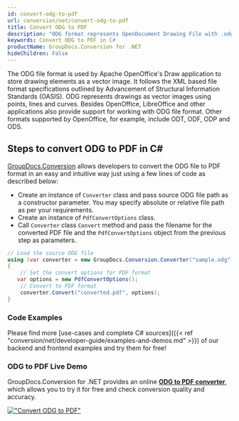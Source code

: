 ```yaml
---
id: convert-odg-to-pdf
url: conversion/net/convert-odg-to-pdf
title: Convert ODG to PDF
description: "ODG format represents OpenDocument Drawing File with .odg extension. Learn how to convert ODG to PDF file programmatically in C# language using GroupDocs.Conversion for .NET library."
keywords: Convert ODG to PDF in C#
productName: GroupDocs.Conversion for .NET
hideChildren: False
---
```


The ODG file format is used by Apache OpenOffice's Draw application to store drawing elements as a vector image. It follows the XML based file format specifications outlined by Advancement of Structural Information Standards (OASIS). ODG represents drawings as vector images using points, lines and curves. Besides OpenOffice, LibreOffice and other applications also provide support for working with ODG file format. Other formats supported by OpenOffice, for example, include ODT, ODF, ODP and ODS.

## Steps to convert ODG to PDF in C#

[GroupDocs.Conversion](https://products.groupdocs.com/conversion/net) allows developers to convert the ODG file to PDF format in an easy and intuitive way just using a few lines of code as described below:

* Create an instance of `Converter` class and pass source ODG file path as a constructor parameter. You may specify absolute or relative file path as per your requirements. 
* Create an instance of `PdfConvertOptions` class.
* Call `Converter` class `Convert` method and pass the filename for the converted PDF file and the `PdfConvertOptions` object from the previous step as parameters.

```csharp
// Load the source ODG file
using (var converter = new GroupDocs.Conversion.Converter("sample.odg"))
{
    // Set the convert options for PDF format
   var options = new PdfConvertOptions();
    // Convert to PDF format
    converter.Convert("converted.pdf", options);
}
```

### Code Examples

Please find more [use-cases and complete C# sources]({{< ref "conversion/net/developer-guide/examples-and-demos.md" >}}) of our backend and frontend examples and try them for free!

### ODG to PDF Live Demo

GroupDocs.Conversion for .NET provides an online [**ODG to PDF converter**](https://products.groupdocs.app/conversion/odg-to-pdf), which allows you to try it for free and check conversion quality and accuracy.

[!["Convert ODG to PDF"](conversion/net/images/convert-to-pdf/convert-odg-to-pdf.png)](https://products.groupdocs.app/conversion/odg-to-pdf)